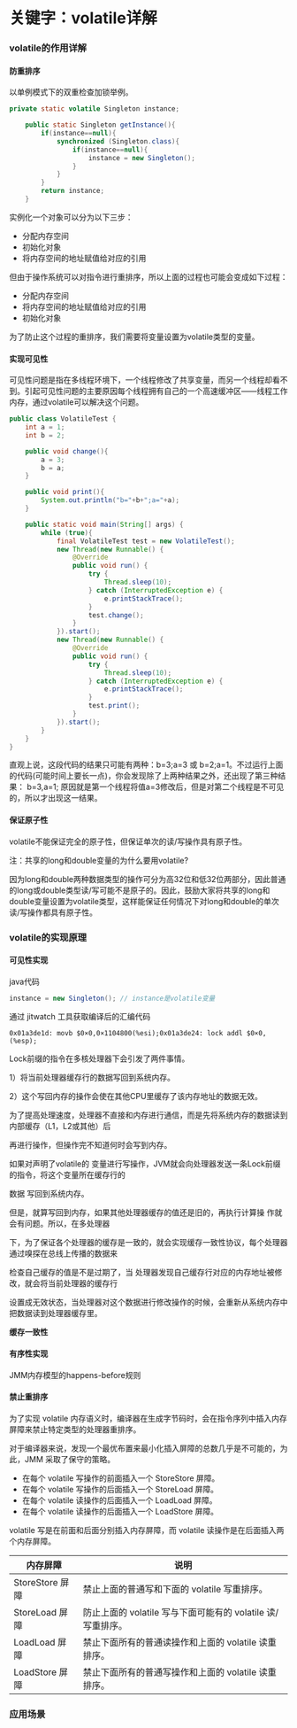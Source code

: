 # 关键字：volatile详解

### volatile的作用详解

#### 防重排序

以单例模式下的双重检查加锁举例。

```java
private static volatile Singleton instance;

    public static Singleton getInstance(){
        if(instance==null){
            synchronized (Singleton.class){
                if(instance==null){
                    instance = new Singleton();
                }
            }
        }
        return instance;
    }
```

实例化一个对象可以分为以下三步：

* 分配内存空间
* 初始化对象
* 将内存空间的地址赋值给对应的引用

但由于操作系统可以对指令进行重排序，所以上面的过程也可能会变成如下过程：

* 分配内存空间
* 将内存空间的地址赋值给对应的引用
* 初始化对象

为了防止这个过程的重排序，我们需要将变量设置为volatile类型的变量。

#### 实现可见性

可见性问题是指在多线程环境下，一个线程修改了共享变量，而另一个线程却看不到。引起可见性问题的主要原因每个线程拥有自己的一个高速缓冲区——线程工作内存，通过volatile可以解决这个问题。

```java
public class VolatileTest {
    int a = 1;
    int b = 2;

    public void change(){
        a = 3;
        b = a;
    }

    public void print(){
        System.out.println("b="+b+";a="+a);
    }

    public static void main(String[] args) {
        while (true){
            final VolatileTest test = new VolatileTest();
            new Thread(new Runnable() {
                @Override
                public void run() {
                    try {
                        Thread.sleep(10);
                    } catch (InterruptedException e) {
                        e.printStackTrace();
                    }
                    test.change();
                }
            }).start();
            new Thread(new Runnable() {
                @Override
                public void run() {
                    try {
                        Thread.sleep(10);
                    } catch (InterruptedException e) {
                        e.printStackTrace();
                    }
                    test.print();
                }
            }).start();
        }
    }
}
```

直观上说，这段代码的结果只可能有两种：b=3;a=3 或 b=2;a=1。不过运行上面的代码(可能时间上要长一点)，你会发现除了上两种结果之外，还出现了第三种结果： b=3,a=1; 原因就是第一个线程将值a=3修改后，但是对第二个线程是不可见的，所以才出现这一结果。

#### 保证原子性

volatile不能保证完全的原子性，但保证单次的读/写操作具有原子性。

注：共享的long和double变量的为什么要用volatile?

因为long和double两种数据类型的操作可分为高32位和低32位两部分，因此普通的long或double类型读/写可能不是原子的。因此，鼓励大家将共享的long和double变量设置为volatile类型，这样能保证任何情况下对long和double的单次读/写操作都具有原子性。

### volatile的实现原理

#### 可见性实现

java代码

```java
instance = new Singleton(); // instance是volatile变量
```

通过 jitwatch 工具获取编译后的汇编代码

```
0x01a3de1d: movb $0×0,0×1104800(%esi);0x01a3de24: lock addl $0×0,(%esp);
```

Lock前缀的指令在多核处理器下会引发了两件事情。

1）将当前处理器缓存行的数据写回到系统内存。

2）这个写回内存的操作会使在其他CPU里缓存了该内存地址的数据无效。

为了提高处理速度，处理器不直接和内存进行通信，而是先将系统内存的数据读到内部缓存（L1，L2或其他）后

再进行操作，但操作完不知道何时会写到内存。

如果对声明了volatile的 变量进行写操作，JVM就会向处理器发送一条Lock前缀的指令，将这个变量所在缓存行的

数据 写回到系统内存。

但是，就算写回到内存，如果其他处理器缓存的值还是旧的，再执行计算操 作就会有问题。所以，在多处理器

下，为了保证各个处理器的缓存是一致的，就会实现缓存一致性协议，每个处理器通过嗅探在总线上传播的数据来

检查自己缓存的值是不是过期了，当 处理器发现自己缓存行对应的内存地址被修改，就会将当前处理器的缓存行

设置成无效状态，当处理器对这个数据进行修改操作的时候，会重新从系统内存中把数据读到处理器缓存里。

**缓存一致性**

#### 有序性实现

JMM内存模型的happens-before规则

#### 禁止重排序

为了实现 volatile 内存语义时，编译器在生成字节码时，会在指令序列中插入内存屏障来禁止特定类型的处理器重排序。

对于编译器来说，发现一个最优布置来最小化插入屏障的总数几乎是不可能的，为此，JMM 采取了保守的策略。

* 在每个 volatile 写操作的前面插入一个 StoreStore 屏障。
* 在每个 volatile 写操作的后面插入一个 StoreLoad 屏障。
* 在每个 volatile 读操作的后面插入一个 LoadLoad 屏障。
* 在每个 volatile 读操作的后面插入一个 LoadStore 屏障。

volatile 写是在前面和后面分别插入内存屏障，而 volatile 读操作是在后面插入两个内存屏障。

| 内存屏障          | 说明                                       |
| ------------- | ---------------------------------------- |
| StoreStore 屏障 | 禁止上面的普通写和下面的 volatile 写重排序。              |
| StoreLoad 屏障  | 防止上面的 volatile 写与下面可能有的 volatile 读/写重排序。 |
| LoadLoad 屏障   | 禁止下面所有的普通读操作和上面的 volatile 读重排序。          |
| LoadStore 屏障  | 禁止下面所有的普通写操作和上面的 volatile 读重排序。          |

### 应用场景

